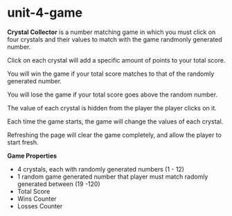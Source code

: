 # unit-4-game
**Crystal Collector** is a number matching game in which you must click on four crystals and their values to match with the game randmonly generated number. 

Click on each crystal will add a specific amount of points to your total score.

You will win the game if your total score matches to that of the randomly generated number.

You will lose the game if your total score goes above the random number. 

The value of each crystal is hidden from the player the player clicks on it. 

Each time the game starts, the game will change the values of each crystal. 

Refreshing the page will clear the game completely, and allow the player to start fresh. 

**Game Properties**
* 4 crystals, each with randomly generated numbers (1 - 12)
* 1 random game generated number that player must match radomly generated between (19 -120)
* Total Score 
* Wins Counter
* Losses Counter
